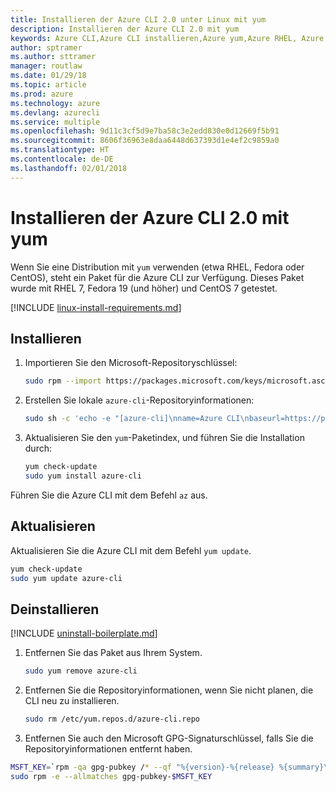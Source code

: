 ```yaml
---
title: Installieren der Azure CLI 2.0 unter Linux mit yum
description: Installieren der Azure CLI 2.0 mit yum
keywords: Azure CLI,Azure CLI installieren,Azure yum,Azure RHEL, Azure Fedora, Azure CentOS
author: sptramer
ms.author: sttramer
manager: routlaw
ms.date: 01/29/18
ms.topic: article
ms.prod: azure
ms.technology: azure
ms.devlang: azurecli
ms.service: multiple
ms.openlocfilehash: 9d11c3cf5d9e7ba58c3e2edd830e0d12669f5b91
ms.sourcegitcommit: 8606f36963e8daa6448d637393d1e4ef2c9859a0
ms.translationtype: HT
ms.contentlocale: de-DE
ms.lasthandoff: 02/01/2018
---
```

# <a name="install-azure-cli-20-with-yum"></a>Installieren der Azure CLI 2.0 mit yum

Wenn Sie eine Distribution mit `yum` verwenden (etwa RHEL, Fedora oder CentOS), steht ein Paket für die Azure CLI zur Verfügung. Dieses Paket wurde mit RHEL 7, Fedora 19 (und höher) und CentOS 7 getestet.

[!INCLUDE [linux-install-requirements.md](includes/linux-install-requirements.md)]

## <a name="install"></a>Installieren

1. Importieren Sie den Microsoft-Repositoryschlüssel:

   ```bash
   sudo rpm --import https://packages.microsoft.com/keys/microsoft.asc
   ```

2. Erstellen Sie lokale `azure-cli`-Repositoryinformationen:

   ```bash
   sudo sh -c 'echo -e "[azure-cli]\nname=Azure CLI\nbaseurl=https://packages.microsoft.com/yumrepos/azure-cli\nenabled=1\ngpgcheck=1\ngpgkey=https://packages.microsoft.com/keys/microsoft.asc" > /etc/yum.repos.d/azure-cli.repo'
   ```

3. Aktualisieren Sie den `yum`-Paketindex, und führen Sie die Installation durch:

   ```bash
   yum check-update
   sudo yum install azure-cli
   ```

Führen Sie die Azure CLI mit dem Befehl `az` aus.

## <a name="update"></a>Aktualisieren

Aktualisieren Sie die Azure CLI mit dem Befehl `yum update`.

```bash
yum check-update
sudo yum update azure-cli
```

## <a name="uninstall"></a>Deinstallieren

[!INCLUDE [uninstall-boilerplate.md](includes/uninstall-boilerplate.md)]

1. Entfernen Sie das Paket aus Ihrem System.

   ```bash
   sudo yum remove azure-cli
   ```

2. Entfernen Sie die Repositoryinformationen, wenn Sie nicht planen, die CLI neu zu installieren.

   ```bash
   sudo rm /etc/yum.repos.d/azure-cli.repo
   ```

3. Entfernen Sie auch den Microsoft GPG-Signaturschlüssel, falls Sie die Repositoryinformationen entfernt haben.

  ```bash
  MSFT_KEY=`rpm -qa gpg-pubkey /* --qf "%{version}-%{release} %{summary}\n" | grep Microsoft | awk '{print $1}'`
  sudo rpm -e --allmatches gpg-pubkey-$MSFT_KEY
  ```
